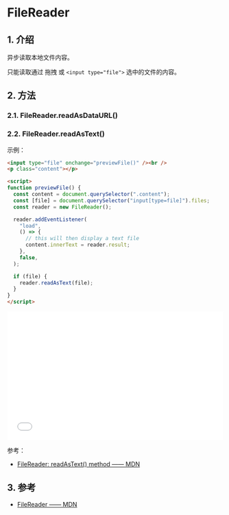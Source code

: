 <!--#region
@author 吴钦飞
@email wuqinfei@qq.com
@create date 2023-12-11 09:23:52
@modify date 2023-12-11 09:23:54
@desc [description]
#endregion-->


# FileReader

## 1. 介绍

异步读取本地文件内容。

只能读取通过 拖拽 或 `<input type="file">` 选中的文件的内容。

## 2. 方法

### 2.1. FileReader.readAsDataURL()

### 2.2. FileReader.readAsText()

示例：

```html
<input type="file" onchange="previewFile()" /><br />
<p class="content"></p>

<script>
function previewFile() {
  const content = document.querySelector(".content");
  const [file] = document.querySelector("input[type=file]").files;
  const reader = new FileReader();

  reader.addEventListener(
    "load",
    () => {
      // this will then display a text file
      content.innerText = reader.result;
    },
    false,
  );

  if (file) {
    reader.readAsText(file);
  }
}
</script>
```

<iframe width="100%" height="300" src="//jsfiddle.net/forwardNow/d7abL6o2/3/embedded/" allowfullscreen="allowfullscreen" allowpaymentrequest frameborder="0"></iframe>

参考：

* [FileReader: readAsText() method —— MDN](https://developer.mozilla.org/en-US/docs/Web/API/FileReader/readAsText)

## 3. 参考

* [FileReader —— MDN](https://developer.mozilla.org/en-US/docs/Web/API/FileReader)